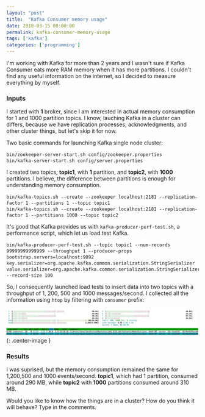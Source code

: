 ```yaml
---
layout: "post"
title:  "Kafka Consumer memory usage"
date: 2018-03-15 00:00:00
permalink: kafka-consumer-memory-usage
tags: ['kafka']
categories: ['programming']
---
```


I'm working with Kafka for more than 2 years and I wasn't sure if Kafka Consumer eats more RAM memory when it has more partitions. I couldn't find any useful information on the internet, so I decided to measure everything by myself.

### <a href="#input" name="input"><i class="fa fa-link anchor" aria-hidden="true"></i></a> Inputs

I started with **1** broker, since I am interested in actual memory consumption for 1 and 1000 partition topics. I know, lauching Kafka in a cluster can differs, because we have replication processes, acknowledgments, and other cluster things, but let's skip it for now.

Two basic commands for launching Kafka single node cluster:

```
bin/zookeeper-server-start.sh config/zookeeper.properties
bin/kafka-server-start.sh config/server.properties
```

I created two topics, **topic1**, with **1** partition, and **topic2**, with **1000** partitions. I believe, the difference between partitions is enough for understanding memory consumption.

```
bin/kafka-topics.sh --create --zookeeper localhost:2181 --replication-factor 1 --partitions 1 --topic topic1
bin/kafka-topics.sh --create --zookeeper localhost:2181 --replication-factor 1 --partitions 1000 --topic topic2
```

It's good that Kafka provides us with `kafka-producer-perf-test.sh`, a performance script, which let us load test Kafka.

```
bin/kafka-producer-perf-test.sh --topic topic1 --num-records 99999999999999 --throughput 1 --producer-props bootstrap.servers=localhost:9092 key.serializer=org.apache.kafka.common.serialization.StringSerializer value.serializer=org.apache.kafka.common.serialization.StringSerializer --record-size 100
```

So, I consequently launched load tests to insert data into two topics with a throughput of 1, 200, 500 and 1000 messages/second. I collected all the information using `htop` by filtering with `consumer` prefix:

![](assets/images/kafka-consumer/htop-kafka-consumer.jpg){: .center-image }

### <a href="#results" name="results"><i class="fa fa-link anchor" aria-hidden="true"></i></a> Results

I was suprised, but the memory consumption remained the same for 1,200,500 and 1000 events/second. **topic1**, which had 1 partition, consumed around 290 MB, while **topic2** with **1000** partitions consumed around 310 MB. 

Would you like to know how the things are in a cluster? How do you think it will behave? Type in the comments.